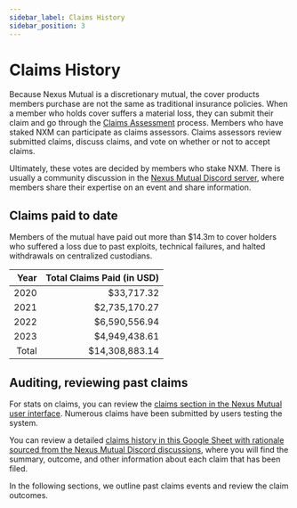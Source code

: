 ```yaml
---
sidebar_label: Claims History
sidebar_position: 3
---
```


# Claims History

Because Nexus Mutual is a discretionary mutual, the cover products members purchase are not the same as traditional insurance policies. When a member who holds cover suffers a material loss, they can submit their claim and go through the [Claims Assessment](/protocol/claims-assessment) process. Members who have staked NXM can participate as claims assessors. Claims assessors review submitted claims, discuss claims, and vote on whether or not to accept claims.

Ultimately, these votes are decided by members who stake NXM. There is usually a community discussion in the [Nexus Mutual Discord server](https://discord.gg/xxFaAEn), where members share their expertise on an event and share information.

## Claims paid to date

Members of the mutual have paid out more than $14.3m to cover holders who suffered a loss due to past exploits, technical failures, and halted withdrawals on centralized custodians.

|  Year | Total Claims Paid (in USD) |
|------:|---------------------------:|
|  2020 |                 $33,717.32 |
|  2021 |              $2,735,170.27 |
|  2022 |              $6,590,556.94 |
|  2023 |              $4,949,438.61 |
| Total |             $14,308,883.14 |

## Auditing, reviewing past claims

For stats on claims, you can review the [claims section in the Nexus Mutual user interface](https://app.nexusmutual.io/claim-assessment). Numerous claims have been submitted by users testing the system.

You can review a detailed [claims history in this Google Sheet with rationale sourced from the Nexus Mutual Discord discussions](https://docs.google.com/spreadsheets/d/e/2PACX-1vQgAYpLsoWhlzM4tqcFlNEJAfpdYvOpukHD1LnRNl1IC1EyNndK0i6SrbNtbcABT_qMvR2BcTpP1GSw/pubhtml#), where you will find the summary, outcome, and other information about each claim that has been filed.

In the following sections, we outline past claims events and review the claim outcomes.
